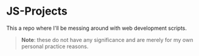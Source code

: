 # JS-Projects
This a repo where I'll be messing around with web development scripts.
> **Note**: these do not have any significance and are merely for my own personal practice reasons.
